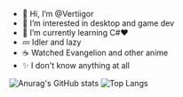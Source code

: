 - 👋 Hi, I’m @Vertiigor
- 👀 I’m interested in desktop and game dev
- 🌱 I’m currently learning C#❤️
- 💤 Idler and lazy
- ☕️ Watched Evangelion and other anime
- ✨ I don't know anything at all

![Anurag's GitHub stats](https://github-readme-stats.vercel.app/api?username=Vertiigor&show_icons=true&theme=tokyonight)
![Top Langs](https://github-readme-stats.vercel.app/api/top-langs/?username=Vertiigor&layout=compact&theme=tokyonight)


<!---
Vertiigor/Vertiigor is a ✨ special ✨ repository because its `README.md` (this file) appears on your GitHub profile.
You can click the Preview link to take a look at your changes.
--->
